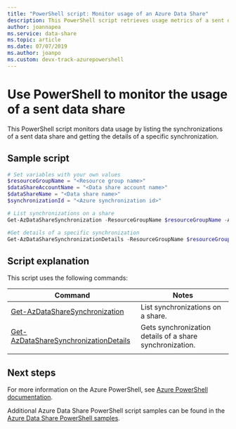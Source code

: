 ```yaml
---
title: "PowerShell script: Monitor usage of an Azure Data Share"
description: This PowerShell script retrieves usage metrics of a sent data share.
author: joannapea
ms.service: data-share
ms.topic: article
ms.date: 07/07/2019
ms.author: joanpo 
ms.custom: devx-track-azurepowershell
---
```


# Use PowerShell to monitor the usage of a sent data share

This PowerShell script monitors data usage by listing the synchronizations of a sent data share and getting the details of a specific synchronization.

## Sample script


```powershell
# Set variables with your own values
$resourceGroupName = "<Resource group name>"
$dataShareAccountName = "<Data share account name>"
$dataShareName = "<Data share name>"
$synchronizationId = "<Azure synchronization id>"

# List synchronizations on a share
Get-AzDataShareSynchronization -ResourceGroupName $resourceGroupName -AccountName $dataShareAccountName -ShareName $dataShareName

#Get details of a specific synchronization
Get-AzDataShareSynchronizationDetails -ResourceGroupName $resourceGroupName -AccountName $dataShareAccountName -ShareName $dataShareName -SynchronizationId $synchronizationId
```


## Script explanation

This script uses the following commands: 

| Command | Notes |
|---|---|
| [Get-AzDataShareSynchronization](/powershell/module/az.datashare/get-azdatasharesynchronization) | List synchronizations on a share. |
| [Get-AzDataShareSynchronizationDetails](/powershell/module/az.datashare/get-azdatasharesynchronizationdetail) | Gets synchronization details of a share synchronization. |
|||

## Next steps

For more information on the Azure PowerShell, see [Azure PowerShell documentation](/powershell/).

Additional Azure Data Share PowerShell script samples can be found in the [Azure Data Share PowerShell samples](../../samples-powershell.md).

